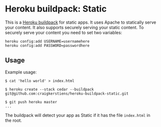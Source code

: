 Heroku buildpack: Static
========================

This is a [Heroku buildpack](http://devcenter.heroku.com/articles/buildpack) for static apps. 
It uses Apache to statically serve your content. It also supports securely serving your static content.
To securely serve your content you need to set two variables:

    heroku config:add USERNAME=usernamehere
    heroku config:add PASSWORD=passwordhere


Usage
-----

Example usage:

    $ cat 'hello world' > index.html

    $ heroku create --stack cedar --buildpack git@github.com:craigkerstiens/heroku-buildpack-static.git

    $ git push heroku master
    ...

The buildpack will detect your app as Static if it has the file `index.html` in the root. 
